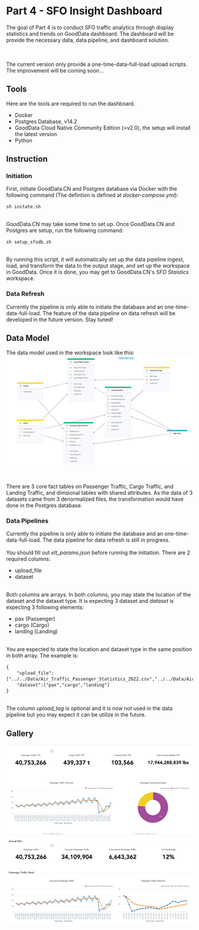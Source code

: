 # Part 4 - SFO Insight Dashboard
The goal of Part 4 is to conduct SFO traffic analytics through display statistics and trends on GoodData dashboard. The dashboard will be provide the necessary data, data pipeline, and dashboard solution.

<br><br>
The current version only provide a one-time-data-full-load upload scripts. The improvement will be coming soon...

## Tools
Here are the tools are required to run the dashboard.
<ul>
	<li>Docker</li>
	<li>Postgres Database, v14.2</li>
	<li>GoodData Cloud Native Community Edition (>v2.0), the setup will install the latest version</li>
	<li>Python</li>
</ul>


## Instruction
### Initiation
First, initiate GoodData.CN and Postgres database via Docker with the following command (The defintion is defined at <i>docker-compose.yml</i>):

```
sh initate.sh
```

<br>
GoodData.CN may take some time to set up. Once GoodData.CN and Postgres are setup,
run the following command:

```
sh setup_sfodb.sh
```

<br>
By running this script, it will automatically set up the data pipeline ingest, load, and transform the data to the output stage, and set up the workspace in GoodData. Once it is done, you may get to GoodData.CN's <i>SFO Staistics</i> workspace.


### Data Refresh
Currently the pipeline is only able to initiate the database and an one-time-data-full-load. The feature of the data pipeline on data refresh will be developed in the future version. Stay tuned!


## Data Model
The data model used in the workspace look like this:
<img src=gooddata/ldm.png>

<br><br>
There are 3 core fact tables on Passenger Traffic, Cargo Traffic, and Landing Traffic, and dimsional tables with shared attributes. As the data of 3 datasets came from 3 denormalized files, the transformation would have done in the Postgres database.

### Data Pipelines
Currently the pipeline is only able to initiate the database and an one-time-data-full-load. The data pipeline for data refresh is still in progress. 
<br><br>
You should fill out <i>elt_params.json</i> before running the initiation. There are 2 required columns:
<ul>
	<li>upload_file</li>
	<li>dataset</li>
</ul>
<br>
Both columns are arrays. In both columns, you may state the location of the dataset and the dataset type. It is expecting 3 dataset and <i>dataset</i> is expecting 3 following elements:
<ul>
	<li>pax (Passenger)</li>
	<li>cargo (Cargo)</li>
	<li>landing (Landing)</li>
</ul>
<br>
You are expected to state the location and dataset type in the same position in both array. The example is:

```
{
	"upload_file":["../../Data/Air_Traffic_Passenger_Statistics_2022.csv","../../Data/Air_Traffic_Cargo_Statistics_2020.csv","../../Data/Air_Traffic_Landings_Statistics_2020.csv"],
	"dataset":["pax","cargo","landing"]
}
```
<br>
The column <i>upload_tag</i> is optional and it is now not used in the data pipeline but you may expect it can be utilize in the future.


## Gallery
<img src=gooddata/dashboard1.png>
<img src=gooddata/dashboard2.png>
